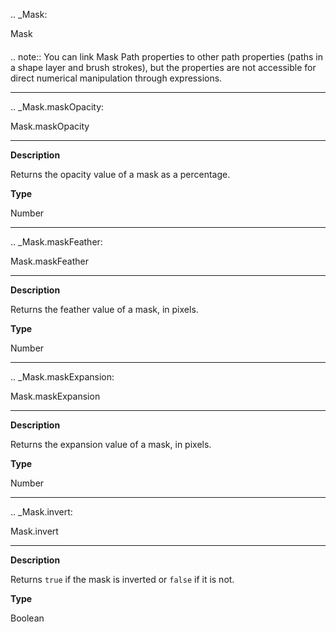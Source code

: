 .. _Mask:

Mask
####

.. note::
	You can link Mask Path properties to other path properties (paths in a shape layer and brush strokes), but the properties are not accessible for direct numerical manipulation through expressions.

----

.. _Mask.maskOpacity:

Mask.maskOpacity
****************

**Description**

Returns the opacity value of a mask as a percentage.

**Type**

Number

----

.. _Mask.maskFeather:

Mask.maskFeather
*****************

**Description**

Returns the feather value of a mask, in pixels.

**Type**

Number

----

.. _Mask.maskExpansion:

Mask.maskExpansion
******************

**Description**

Returns the expansion value of a mask, in pixels.

**Type**

Number

----

.. _Mask.invert:

Mask.invert
***********

**Description**

Returns ``true`` if the mask is inverted or ``false`` if it is not.

**Type**

Boolean
